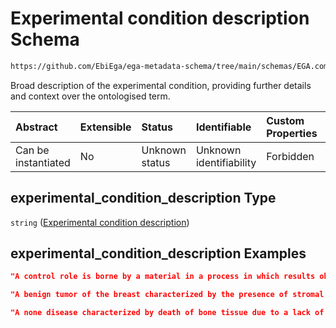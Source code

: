 # Experimental condition description Schema

```txt
https://github.com/EbiEga/ega-metadata-schema/tree/main/schemas/EGA.common-definitions.json#/definitions/experimental_condition_descriptor/properties/experimental_condition_description
```

Broad description of the experimental condition, providing further details and context over the ontologised term.

| Abstract            | Extensible | Status         | Identifiable            | Custom Properties | Additional Properties | Access Restrictions | Defined In                                                                                |
| :------------------ | :--------- | :------------- | :---------------------- | :---------------- | :-------------------- | :------------------ | :---------------------------------------------------------------------------------------- |
| Can be instantiated | No         | Unknown status | Unknown identifiability | Forbidden         | Allowed               | none                | [EGA.common-definitions.json*](../out/EGA.common-definitions.json "open original schema") |

## experimental_condition_description Type

`string` ([Experimental condition description](ega-2-definitions-experimental-condition-xco0000000-properties-experimental-condition-description.md))

## experimental_condition_description Examples

```json
"A control role is borne by a material in a process in which results obtained from an experimental sample and a control sample are compared."
```

```json
"A benign tumor of the breast characterized by the presence of stromal and epithelial elements."
```

```json
"A none disease characterized by death of bone tissue due to a lack of blood supply."
```
